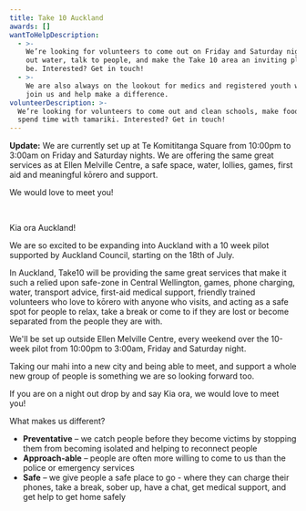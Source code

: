 ```yaml
---
title: Take 10 Auckland
awards: []
wantToHelpDescription:
  - >-
    We’re looking for volunteers to come out on Friday and Saturday nights, hand
    out water, talk to people, and make the Take 10 area an inviting place to
    be. Interested? Get in touch!
  - >-
    We are also always on the lookout for medics and registered youth workers to
    join us and help make a difference.
volunteerDescription: >-
  We’re looking for volunteers to come out and clean schools, make food, and
  spend time with tamariki. Interested? Get in touch!
---
```

**Update:**  We are currently set up at Te Komititanga Square from 10:00pm to 3:00am on Friday and Saturday nights. We are offering the same great services as at Ellen Melville Centre, a safe space, water, lollies, games, first aid and meaningful kōrero and support.

We would love to meet you!

&nbsp;

Kia ora Auckland!

We are so excited to be expanding into Auckland with a 10 week pilot supported by Auckland Council, starting on the 18th of July.

In Auckland, Take10 will be providing the same great services that make it such a relied upon safe-zone in Central Wellington, games, phone charging, water, transport advice, first-aid medical support, friendly trained volunteers who love to kōrero with anyone who visits, and acting as a safe spot for people to relax, take a break or come to if they are lost or become separated from the people they are with.

We'll be set up outside Ellen Melville Centre, every weekend over the 10-week pilot from 10:00pm to 3:00am, Friday and Saturday night.

Taking our mahi into a new city and being able to meet, and support a whole new group of people is something we are so looking forward too.

If you are on a night out drop by and say Kia ora, we would love to meet you!

What makes us different?

* **Preventative** – we catch people before they become victims by stopping them from becoming isolated and helping to reconnect people
* **Approach-able** – people are often more willing to come to us than the police or emergency services
* **Safe** – we give people a safe place to go - where they can charge their phones, take a break, sober up, have a chat, get medical support, and get help to get home safely